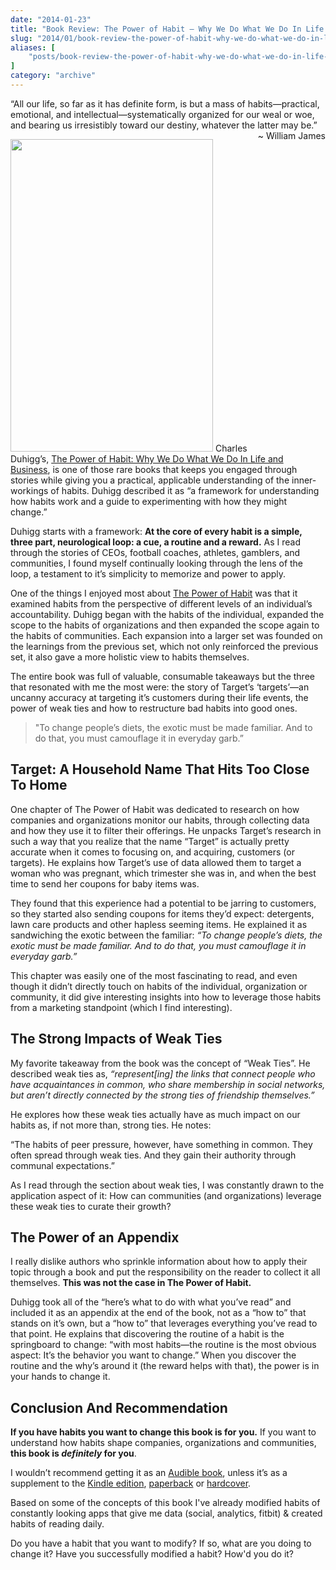 ```yaml
---
date: "2014-01-23"
title: "Book Review: The Power of Habit — Why We Do What We Do In Life and Business"
slug: "2014/01/book-review-the-power-of-habit-why-we-do-what-we-do-in-life-and-business"
aliases: [
    "posts/book-review-the-power-of-habit-why-we-do-what-we-do-in-life-and-business"
]
category: "archive"
---
```


<p class="intro group">
  “All our life, so far as it has definite form, is but a mass of habits—practical, emotional, and intellectual—systematically organized for our weal or woe, and bearing us irresistibly toward our destiny, whatever the latter may be.” <br /> <span style="float:right">~ William James</span>
</p>

<p><a href="http://www.amazon.com/Power-Habit-What-Life-Business-ebook/dp/B0055PGUYU/ref=tmm_kin_swatch_0?_encoding=UTF8&amp;sr=&amp;qid="><img src="http://ecx.images-amazon.com/images/I/51Ml%2BjD9l3L.jpg" width="324" height="500" class="alignleft" /></a> Charles Duhigg’s, <a href="http://www.amazon.com/Power-Habit-What-Life-Business-ebook/dp/B0055PGUYU/ref=tmm_kin_swatch_0?_encoding=UTF8&amp;sr=&amp;qid=">The Power of Habit: Why We Do What We Do In Life and Business</a>, is one of those rare books that keeps you engaged through stories while giving you a practical, applicable understanding of the inner-workings of habits. Duhigg described it as “a framework for understanding how habits work and a guide to experimenting with how they might change.”</p>

<p>Duhigg starts with a framework: <strong>At the core of every habit is a simple, three part, neurological loop: a cue, a routine and a reward.</strong> As I read through the stories of CEOs, football coaches, athletes, gamblers, and communities, I found myself continually looking through the lens of the loop, a testament to it’s simplicity to memorize and power to apply.</p>

<p>One of the things I enjoyed most about <a href="http://www.amazon.com/Power-Habit-What-Life-Business-ebook/dp/B0055PGUYU/ref=tmm_kin_swatch_0?_encoding=UTF8&amp;sr=&amp;qid=">The Power of Habit</a> was that it examined habits from the perspective of different levels of an individual’s accountability. Duhigg began with the habits of the individual, expanded the scope to the habits of organizations and then expanded the scope again to the habits of communities. Each expansion into a larger set was founded on the learnings from the previous set, which not only reinforced the previous set, it also gave a more holistic view to habits themselves.</p>

<p>The entire book was full of valuable, consumable takeaways but the three that resonated with me the most were: the story of Target’s ‘targets’—an uncanny accuracy at targeting it’s customers during their life events, the power of weak ties and how to restructure bad habits into good ones.</p>

<blockquote>
  <p>"To change people’s diets, the exotic must be made familiar. And to do that, you must camouflage it in everyday garb.”</p>
</blockquote>

<h2>Target: A Household Name That Hits Too Close To Home</h2>

<p>One chapter of The Power of Habit was dedicated to research on how companies and organizations monitor our habits, through collecting data and how they use it to filter their offerings. He unpacks Target’s research in such a way that you realize that the name “Target” is actually pretty accurate when it comes to focusing on, and acquiring, customers (or targets). He explains how Target’s use of data allowed them to target a woman who was pregnant, which trimester she was in, and when the best time to send her coupons for baby items was.</p>

<p>They found that this experience had a potential to be jarring to customers, so they started also sending coupons for items they’d expect: detergents, lawn care products and other hapless seeming items. He explained it as sandwiching the exotic between the familiar: <em>“To change people’s diets, the exotic must be made familiar. And to do that, you must camouflage it in everyday garb.”</em></p>

<p>This chapter was easily one of the most fascinating to read, and even though it didn’t directly touch on habits of the individual, organization or community, it did give interesting insights into how to leverage those habits from a marketing standpoint (which I find interesting).</p>

<h2>The Strong Impacts of Weak Ties</h2>

<p>My favorite takeaway from the book was the concept of “Weak Ties”. He described weak ties as, <em>“represent[ing] the links that connect people who have acquaintances in common, who share membership in social networks, but aren’t directly connected by the strong ties of friendship themselves.”</em></p>

<p>He explores how these weak ties actually have as much impact on our habits as, if not more than, strong ties. He notes:</p>

<p>“The habits of peer pressure, however, have something in common. They often spread through weak ties. And they gain their authority through communal expectations.”</p>

<p>As I read through the section about weak ties, I was constantly drawn to the application aspect of it: How can communities (and organizations) leverage these weak ties to curate their growth?</p>

<h2>The Power of an Appendix</h2>

<p>I really dislike authors who sprinkle information about how to apply their topic through a book and put the responsibility on the reader to collect it all themselves. <strong>This was not the case in The Power of Habit.</strong></p>

<p>Duhigg took all of the “here’s what to do with what you’ve read” and included it as an appendix at the end of the book, not as a “how to” that stands on it’s own, but a “how to” that leverages everything you’ve read to that point. He explains that discovering the routine of a habit is the springboard to change: “with most habits—the routine is the most obvious aspect: It’s the behavior you want to change.” When you discover the routine and the why’s around it (the reward helps with that), the power is in your hands to change it.</p>

<h2>Conclusion And Recommendation</h2>

<p><strong>If you have habits you want to change this book is for you.</strong> If you want to understand how habits shape companies, organizations and communities, <strong>this book is <em>definitely</em> for you</strong>.</p>

<p>I wouldn’t recommend getting it as an <a href="http://www.amazon.com/The-Power-Habit-What-Business/dp/030796664X/ref=tmm_abk_title_0">Audible book</a>, unless it’s as a supplement to the <a href="http://www.amazon.com/Power-Habit-What-Life-Business-ebook/dp/B0055PGUYU/ref=tmm_kin_swatch_0?_encoding=UTF8&amp;sr=&amp;qid=">Kindle edition</a>, <a href="http://www.amazon.com/The-Power-Habit-What-Business/dp/081298160X/ref=tmm_pap_title_0">paperback</a> or <a href="http://www.amazon.com/The-Power-Habit-What-Business/dp/1400069289/ref=tmm_hrd_title_0">hardcover</a>.</p>

<p>Based on some of the concepts of this book I've already modified habits of constantly looking apps that give me data (social, analytics, fitbit) &amp; created habits of reading daily.</p>

<p class="marker">
Do you have a habit that you want to modify? If so, what are you doing to change it? Have you successfully modified a habit? How'd you do it?
</p>
